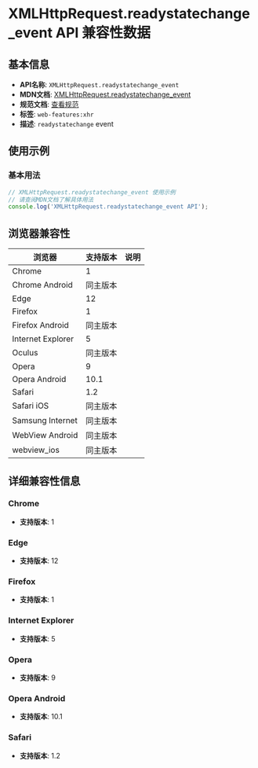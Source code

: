 # XMLHttpRequest.readystatechange_event API 兼容性数据

## 基本信息

- **API名称**: `XMLHttpRequest.readystatechange_event`
- **MDN文档**: [XMLHttpRequest.readystatechange_event](https://developer.mozilla.org/docs/Web/API/XMLHttpRequest/readystatechange_event)
- **规范文档**: [查看规范](https://xhr.spec.whatwg.org/#event-xhr-readystatechange,https://xhr.spec.whatwg.org/#handler-xhr-onreadystatechange)
- **标签**: `web-features:xhr`
- **描述**: `readystatechange` event

## 使用示例

### 基本用法

```javascript
// XMLHttpRequest.readystatechange_event 使用示例
// 请查阅MDN文档了解具体用法
console.log('XMLHttpRequest.readystatechange_event API');
```

## 浏览器兼容性

| 浏览器 | 支持版本 | 说明 |
|--------|----------|------|
| Chrome | 1 |  |
| Chrome Android | 同主版本 |  |
| Edge | 12 |  |
| Firefox | 1 |  |
| Firefox Android | 同主版本 |  |
| Internet Explorer | 5 |  |
| Oculus | 同主版本 |  |
| Opera | 9 |  |
| Opera Android | 10.1 |  |
| Safari | 1.2 |  |
| Safari iOS | 同主版本 |  |
| Samsung Internet | 同主版本 |  |
| WebView Android | 同主版本 |  |
| webview_ios | 同主版本 |  |

## 详细兼容性信息

### Chrome

- **支持版本**: 1

### Edge

- **支持版本**: 12

### Firefox

- **支持版本**: 1

### Internet Explorer

- **支持版本**: 5

### Opera

- **支持版本**: 9

### Opera Android

- **支持版本**: 10.1

### Safari

- **支持版本**: 1.2

